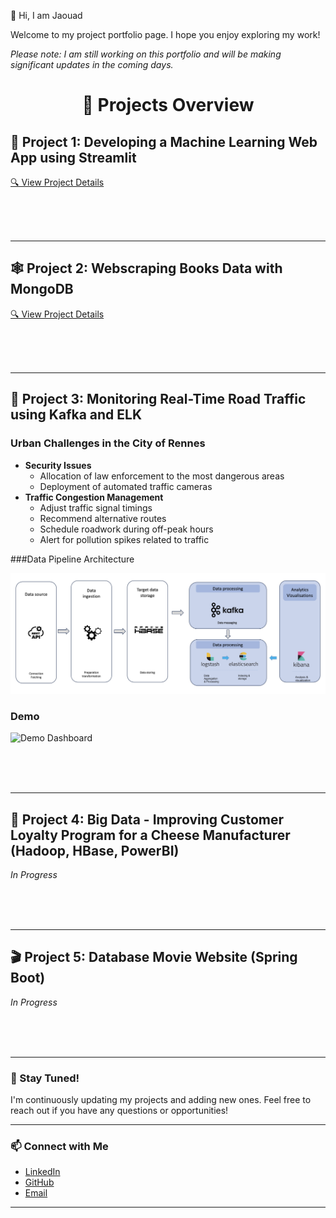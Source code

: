 👋 Hi, I am Jaouad

Welcome to my project portfolio page. I hope you enjoy exploring my work!

*Please note: I am still working on this portfolio and will be making significant updates in the coming days.*



<h1 align="center">📁 Projects Overview</h1>



## 🚀 Project 1: Developing a Machine Learning Web App using Streamlit
[🔍 View Project Details](Developing-a-Machine-Learning-Web-App-with-Streamlit/README.md)

&nbsp;  
&nbsp;  
&nbsp;

---

## 🕸️ Project 2: Webscraping Books Data with MongoDB  
[🔍 View Project Details](Webscraping-books-data-using-MongoDB/README.md)

&nbsp;  
&nbsp;  
&nbsp;  

---

## 🚧 Project 3: Monitoring Real-Time Road Traffic using Kafka and ELK  

### Urban Challenges in the City of Rennes

- **Security Issues**
  - Allocation of law enforcement to the most dangerous areas
  - Deployment of automated traffic cameras
- **Traffic Congestion Management**
  - Adjust traffic signal timings
  - Recommend alternative routes
  - Schedule roadwork during off-peak hours
  - Alert for pollution spikes related to traffic

###Data Pipeline Architecture

![Alt Text](Monitoring-real-time-Road-Traffic/image/Architecture.png)

### Demo
![Demo Dashboard](Demo/demo-dashboard-kibana_short.gif)

&nbsp;  
&nbsp;  
&nbsp;

---

## 🧀 Project 4: Big Data - Improving Customer Loyalty Program for a Cheese Manufacturer (Hadoop, HBase, PowerBI)  
*In Progress*

&nbsp;  
&nbsp;  
&nbsp;

---

## 🎬 Project 5: Database Movie Website (Spring Boot)
*In Progress*

&nbsp;  
&nbsp;  
&nbsp;

---

### 🌟 Stay Tuned!  
I'm continuously updating my projects and adding new ones. Feel free to reach out if you have any questions or opportunities!

---

### 📫 Connect with Me  
- [LinkedIn](https://www.linkedin.com/in/jaouad-s-42928226/)  
- [GitHub](https://github.com/Jawouaahhh)  
- [Email](mailto:back2thedata@gmail.com)

---
